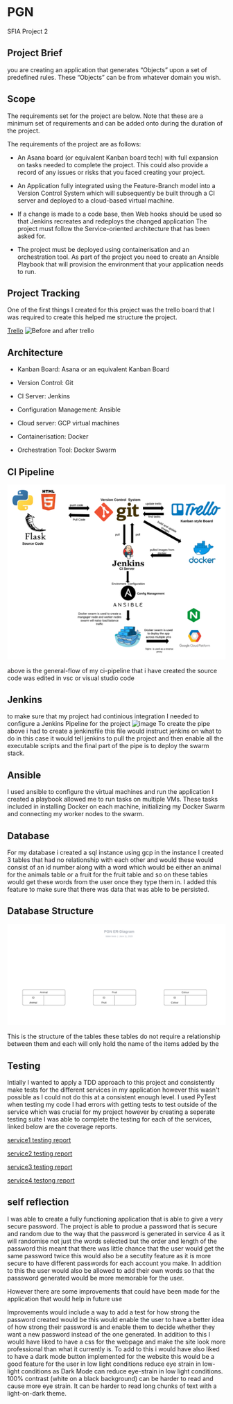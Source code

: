 # PGN
SFIA Project 2

## Project Brief

you are creating an application that generates “Objects” upon a set of predefined rules.
These “Objects” can be from whatever domain you wish.

## Scope

The requirements set for the project are below.
Note that these are a minimum set of requirements and can be added onto during the duration of the project.

The requirements of the project are as follows:

* An Asana board (or equivalent Kanban board tech) with full expansion on tasks needed to complete the project.
  This could also provide a record of any issues or risks that you faced creating your project.

* An Application fully integrated using the Feature-Branch model into a Version Control System which will subsequently be built through   a CI server and deployed to a cloud-based virtual machine.

* If a change is made to a code base, then Web hooks should be used so that Jenkins recreates and redeploys the changed application
  The project must follow the Service-oriented architecture that has been asked for.

* The project must be deployed using containerisation and an orchestration tool.
  As part of the project you need to create an Ansible Playbook that will provision the environment that your application needs to run.

## Project Tracking

One of the first things I created for this project was the trello board that I was required to create this helped me structure the project.

[Trello](https://trello.com/b/UzEPIn17/pgn)
![Before and after trello](https://github.com/BlakeLewis1/pgn/blob/master/Documentation/trello%20board%20.png)


## Architecture 

* Kanban Board: Asana or an equivalent Kanban Board

* Version Control: Git

* CI Server: Jenkins

* Configuration Management: Ansible

* Cloud server: GCP virtual machines

* Containerisation: Docker

* Orchestration Tool: Docker Swarm

## CI Pipeline

![CI Pipeline](https://github.com/BlakeLewis1/pgn/blob/master/Documentation/CI%20Pipeline.png)

above is the general-flow of my ci-pipeline that i have created the source code was edited in vsc or visual studio code

## Jenkins
to make sure that my project had continious integration I needed to configure a Jenkins Pipeline for the project
![image](https://user-images.githubusercontent.com/64256460/84604823-abdafa80-ae90-11ea-8436-320367607843.png)
To create the pipe above i had to create a jenkinsfile this file would instruct jenkins on what to do in this case it would tell jenkins to pull the project and then enable all the executable scripts and the final part of the pipe is to deploy the swarm stack.

## Ansible
I used ansible to configure the virtual machines and run the application I created a playbook allowed me to run tasks on multiple VMs. These tasks included in installing Docker on each machine, initializing my Docker Swarm and connecting my worker nodes to the swarm. 

## Database
For my database i created a sql instance using gcp in the instance I created 3 tables that had no relationship with each other and would these would consist of an id number along with a word which would be either an animal for the animals table or a fruit for the fruit table and so on these tables would get these words from the user once they type them in. I added this feature to make sure that there was data that was able to be persisted.

## Database Structure

![ERD](https://github.com/BlakeLewis1/pgn/blob/master/Documentation/PGN%20ER-Diagram.png)

This is the structure of the tables these tables do not require a relationship between them and each will only hold the name of the items added by the 

## Testing 
Intially I wanted to apply a TDD approach to this project and consistently make tests for the different services in my application however this wasn't possible as I could not do this at a consistent enough level. I used PyTest when testing my code I had errors with getting tests to test outside of the service which was crucial for my project however by creating a seperate testing suite I was able to complete the testing for each of the services, linked below are the coverage reports.   

[service1 testing report](https://github.com/BlakeLewis1/pgn/blob/master/Documentation/service%201%20report.png)

[service2 testing report](https://github.com/BlakeLewis1/pgn/blob/master/Documentation/service%202%20report.png)

[service3 testing report](https://github.com/BlakeLewis1/pgn/blob/master/Documentation/service%203%20report.png)

[service4 testong report](https://github.com/BlakeLewis1/pgn/blob/master/Documentation/service%204%20report.png) 

## self reflection 

I was able to create a fully functioning application that is able to give a very secure password.
The project is able to produe a password that is secure and random due to the way that the password is generated in service 4 as it will randomise not just the words selected but the order and length of the password this meant that there was little chance that the user would get the same password twice this would also be a secutity feature as it is more secure to have different passwords for each account you make. In addition to this the user would also be allowed to add their own words so that the passsword generated would be more memorable for the user. 

However there are some improvements that could have been made for the application that would help in future use  

Improvements would include a way to add a test for how strong the password created would be this would enable the user to have a better idea of how strong their password is and enable them to decide whether they want a  new password instead of the one generated. 
In addition to this I would have liked to have a css for the webpage and make the site look more professional than what it currently is. 
To add to this i would have also liked to have a dark mode button implemented for the website this would be a good feature for the user in low light conditions reduce eye strain in low-light conditions as Dark Mode can reduce eye-strain in low light conditions. 100% contrast (white on a black background) can be harder to read and cause more eye strain. It can be harder to read long chunks of text with a light-on-dark theme.


